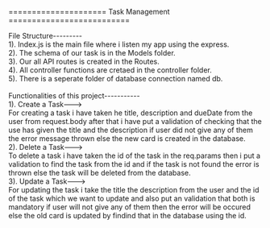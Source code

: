 ===================== Task Management ==========================

File Structure---------<br>
1). Index.js is the main file where i listen my app using the express.<br>
2). The schema of our task is in the Models folder.<br>
3). Our all API routes is created in the Routes.<br>
4). All controller functions are cretaed in the controller folder.<br>
5). There is a seperate folder of database connection named db.<br>
<br>
Functionalities of this project-----------<br>
1). Create a Task---><br>
For creating a task i have taken he title, description and dueDate from the user from request.body after that i have put a validation of checking that the use has given the title and the description if user did not give any of them the error message thrown else the new card is created in the database.<br>
2). Delete a Task---><br>
To delete a task i have taken the id of the task in the req.params then i put a validation to find the task from the id and if the task is not found the error is thrown else the task will be deleted from the database.<br>
3). Update a Task---><br>
For updating the task i take the title the description from the user and the id of the task which we want to update and also put an validation that both is mandatory if user will not give any of them then the error will be occured else the old card is updated by findind that in the database using the id.<br>
